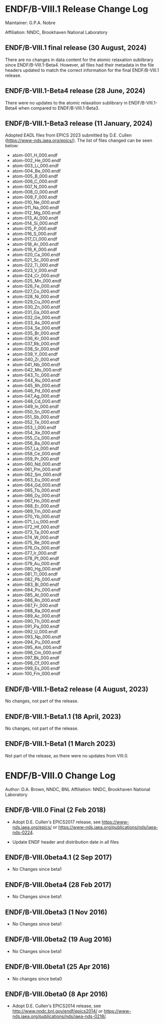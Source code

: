 ENDF/B-VIII.1 Release Change Log
=====================================

Maintainer: G.P.A. Nobre

Affiliation: NNDC, Brookhaven National Laboratory



ENDF/B-VIII.1 final release (30 August, 2024)
---------------------------------------------

There are no changes in data content for the atomic relaxation sublibrary since ENDF/B-VIII.1-Beta4. 
However, all files had their metadata in the file headers updated to match the correct information for the final ENDF/B-VIII.1 release.



ENDF/B-VIII.1-Beta4 release (28 June, 2024)
---------------------------------------------

There were no updates to the atomic relaxation sublibrary in ENDF/B-VIII.1-Beta4 when compared to ENDF/B-VIII.1-Beta3.



ENDF/B-VIII.1-Beta3 release (11 January, 2024)
---------------------------------------------

Adopted EADL files from EPICS 2023 submitted by D.E. Cullen (https://www-nds.iaea.org/epics/). The list of files changed can be seen below:




* atom-001_H_000.endf
* atom-002_He_000.endf
* atom-003_Li_000.endf
* atom-004_Be_000.endf
* atom-005_B_000.endf
* atom-006_C_000.endf
* atom-007_N_000.endf
* atom-008_O_000.endf
* atom-009_F_000.endf
* atom-010_Ne_000.endf
* atom-011_Na_000.endf
* atom-012_Mg_000.endf
* atom-013_Al_000.endf
* atom-014_Si_000.endf
* atom-015_P_000.endf
* atom-016_S_000.endf
* atom-017_Cl_000.endf
* atom-018_Ar_000.endf
* atom-019_K_000.endf
* atom-020_Ca_000.endf
* atom-021_Sc_000.endf
* atom-022_Ti_000.endf
* atom-023_V_000.endf
* atom-024_Cr_000.endf
* atom-025_Mn_000.endf
* atom-026_Fe_000.endf
* atom-027_Co_000.endf
* atom-028_Ni_000.endf
* atom-029_Cu_000.endf
* atom-030_Zn_000.endf
* atom-031_Ga_000.endf
* atom-032_Ge_000.endf
* atom-033_As_000.endf
* atom-034_Se_000.endf
* atom-035_Br_000.endf
* atom-036_Kr_000.endf
* atom-037_Rb_000.endf
* atom-038_Sr_000.endf
* atom-039_Y_000.endf
* atom-040_Zr_000.endf
* atom-041_Nb_000.endf
* atom-042_Mo_000.endf
* atom-043_Tc_000.endf
* atom-044_Ru_000.endf
* atom-045_Rh_000.endf
* atom-046_Pd_000.endf
* atom-047_Ag_000.endf
* atom-048_Cd_000.endf
* atom-049_In_000.endf
* atom-050_Sn_000.endf
* atom-051_Sb_000.endf
* atom-052_Te_000.endf
* atom-053_I_000.endf
* atom-054_Xe_000.endf
* atom-055_Cs_000.endf
* atom-056_Ba_000.endf
* atom-057_La_000.endf
* atom-058_Ce_000.endf
* atom-059_Pr_000.endf
* atom-060_Nd_000.endf
* atom-061_Pm_000.endf
* atom-062_Sm_000.endf
* atom-063_Eu_000.endf
* atom-064_Gd_000.endf
* atom-065_Tb_000.endf
* atom-066_Dy_000.endf
* atom-067_Ho_000.endf
* atom-068_Er_000.endf
* atom-069_Tm_000.endf
* atom-070_Yb_000.endf
* atom-071_Lu_000.endf
* atom-072_Hf_000.endf
* atom-073_Ta_000.endf
* atom-074_W_000.endf
* atom-075_Re_000.endf
* atom-076_Os_000.endf
* atom-077_Ir_000.endf
* atom-078_Pt_000.endf
* atom-079_Au_000.endf
* atom-080_Hg_000.endf
* atom-081_Tl_000.endf
* atom-082_Pb_000.endf
* atom-083_Bi_000.endf
* atom-084_Po_000.endf
* atom-085_At_000.endf
* atom-086_Rn_000.endf
* atom-087_Fr_000.endf
* atom-088_Ra_000.endf
* atom-089_Ac_000.endf
* atom-090_Th_000.endf
* atom-091_Pa_000.endf
* atom-092_U_000.endf
* atom-093_Np_000.endf
* atom-094_Pu_000.endf
* atom-095_Am_000.endf
* atom-096_Cm_000.endf
* atom-097_Bk_000.endf
* atom-098_Cf_000.endf
* atom-099_Es_000.endf
* atom-100_Fm_000.endf



ENDF/B-VIII.1-Beta2 release (4 August, 2023)
---------------------------------------------

No changes, not part of the release.


ENDF/B-VIII.1-Beta1.1 (18 April, 2023)
--------------------------------------

No changes, not part of the release.

ENDF/B-VIII.1-Beta1 (1 March 2023)
----------------------------------

Not part of the release, as there were no updates from VIII.0.






ENDF/B-VIII.0 Change Log
========================

Author: D.A. Brown, NNDC, BNL
Affiliation: NNDC, Brookhaven National Laboratory

ENDF/B-VIII.0 Final (2 Feb 2018)
--------------------------------

* Adopt D.E. Cullen's EPICS2017 release, see https://www-nds.iaea.org/epics/
or https://www-nds.iaea.org/publications/nds/iaea-nds-0224.

* Update ENDF header and distribution date in all files


ENDF/B-VIII.0beta4.1 (2 Sep 2017)
--------------------------------

* No Changes since beta1


ENDF/B-VIII.0beta4 (28 Feb 2017)
--------------------------------

* No Changes since beta1


ENDF/B-VIII.0beta3 (1 Nov 2016)
--------------------------------

* No Changes since beta1


ENDF/B-VIII.0beta2 (19 Aug 2016)
--------------------------------

* No Changes since beta1


ENDF/B-VIII.0beta1 (25 Apr 2016)
--------------------------------

* No changes since beta0


ENDF/B-VIII.0beta0 (8 Apr 2016)
-------------------------------

* Adopt D.E. Cullen's EPICS2014 release, see http://www.nndc.bnl.gov/endf/epics2014/
or https://www-nds.iaea.org/publications/nds/iaea-nds-0218/.
